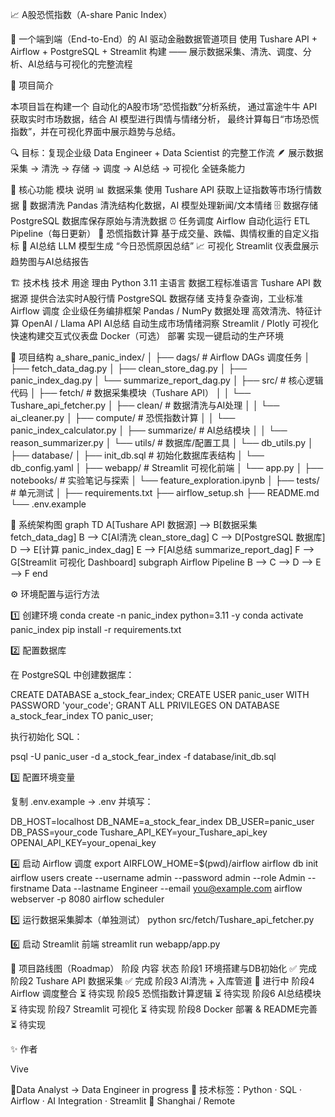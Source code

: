 📈 A股恐慌指数（A-share Panic Index）

🧠 一个端到端（End-to-End）的 AI 驱动金融数据管道项目
使用 Tushare API + Airflow + PostgreSQL + Streamlit 构建
—— 展示数据采集、清洗、调度、分析、AI总结与可视化的完整流程

🧩 项目简介

本项目旨在构建一个 自动化的A股市场“恐慌指数”分析系统，
通过富途牛牛 API 获取实时市场数据，结合 AI 模型进行舆情与情绪分析，
最终计算每日“市场恐慌指数”，并在可视化界面中展示趋势与总结。

🔍 目标：复现企业级 Data Engineer + Data Scientist 的完整工作流
🪶 展示数据采集 → 清洗 → 存储 → 调度 → AI总结 → 可视化 全链条能力

🧠 核心功能
模块	说明
📊 数据采集	使用 Tushare API 获取上证指数等市场行情数据
🧹 数据清洗	Pandas 清洗结构化数据，AI 模型处理新闻/文本情绪
🗄️ 数据存储	PostgreSQL 数据库保存原始与清洗数据
⏰ 任务调度	Airflow 自动化运行 ETL Pipeline（每日更新）
🧮 恐慌指数计算	基于成交量、跌幅、舆情权重的自定义指标
🤖 AI总结	LLM 模型生成 “今日恐慌原因总结”
📈 可视化	Streamlit 仪表盘展示趋势图与AI总结报告


🏗️ 技术栈
技术	用途	理由
Python 3.11	主语言	数据工程标准语言
Tushare API	数据源	提供合法实时A股行情
PostgreSQL	数据存储	支持复杂查询，工业标准
Airflow	调度	企业级任务编排框架
Pandas / NumPy	数据处理	高效清洗、特征计算
OpenAI / Llama API	AI总结	自动生成市场情绪洞察
Streamlit / Plotly	可视化	快速构建交互式仪表盘
Docker（可选）	部署	实现一键启动的生产环境


🧱 项目结构
a_share_panic_index/
│
├── dags/                          # Airflow DAGs 调度任务
│   ├── fetch_data_dag.py
│   ├── clean_store_dag.py
│   ├── panic_index_dag.py
│   └── summarize_report_dag.py
│
├── src/                           # 核心逻辑代码
│   ├── fetch/                     # 数据采集模块（Tushare API）
│   │   └── Tushare_api_fetcher.py
│   ├── clean/                     # 数据清洗与AI处理
│   │   └── ai_cleaner.py
│   ├── compute/                   # 恐慌指数计算
│   │   └── panic_index_calculator.py
│   ├── summarize/                 # AI总结模块
│   │   └── reason_summarizer.py
│   └── utils/                     # 数据库/配置工具
│       └── db_utils.py
│
├── database/
│   ├── init_db.sql                # 初始化数据库表结构
│   └── db_config.yaml
│
├── webapp/                        # Streamlit 可视化前端
│   └── app.py
│
├── notebooks/                     # 实验笔记与探索
│   └── feature_exploration.ipynb
│
├── tests/                         # 单元测试
│
├── requirements.txt
├── airflow_setup.sh
├── README.md
└── .env.example


🧭 系统架构图
graph TD
A[Tushare API 数据源] --> B[数据采集 fetch_data_dag]
B --> C[AI清洗 clean_store_dag]
C --> D[PostgreSQL 数据库]
D --> E[计算 panic_index_dag]
E --> F[AI总结 summarize_report_dag]
F --> G[Streamlit 可视化 Dashboard]
subgraph Airflow Pipeline
B --> C --> D --> E --> F
end


⚙️ 环境配置与运行方法

1️⃣ 创建环境
conda create -n panic_index python=3.11 -y
conda activate panic_index
pip install -r requirements.txt

2️⃣ 配置数据库

在 PostgreSQL 中创建数据库：

CREATE DATABASE a_stock_fear_index;
CREATE USER panic_user WITH PASSWORD 'your_code';
GRANT ALL PRIVILEGES ON DATABASE a_stock_fear_index TO panic_user;


执行初始化 SQL：

psql -U panic_user -d a_stock_fear_index -f database/init_db.sql

3️⃣ 配置环境变量

复制 .env.example → .env 并填写：

DB_HOST=localhost
DB_NAME=a_stock_fear_index
DB_USER=panic_user
DB_PASS=your_code
Tushare_API_KEY=your_Tushare_api_key
OPENAI_API_KEY=your_openai_key

4️⃣ 启动 Airflow 调度
export AIRFLOW_HOME=$(pwd)/airflow
airflow db init
airflow users create --username admin --password admin --role Admin --firstname Data --lastname Engineer --email you@example.com
airflow webserver -p 8080
airflow scheduler

5️⃣ 运行数据采集脚本（单独测试）
python src/fetch/Tushare_api_fetcher.py

6️⃣ 启动 Streamlit 前端
streamlit run webapp/app.py

🧩 项目路线图（Roadmap）
阶段	内容	状态
阶段1	环境搭建与DB初始化	✅ 完成
阶段2	Tushare API 数据采集	✅ 完成
阶段3	AI清洗 + 入库管道	🔄 进行中
阶段4	Airflow 调度整合	⏳ 待实现
阶段5	恐慌指数计算逻辑	⏳ 待实现
阶段6	AI总结模块	⏳ 待实现
阶段7	Streamlit 可视化	⏳ 待实现
阶段8	Docker 部署 & README完善	⏳ 待实现


 ✨ 作者

Vive

🎯Data Analyst → Data Engineer in progress
📍 技术标签：Python · SQL · Airflow · AI Integration · Streamlit
📍 Shanghai / Remote

